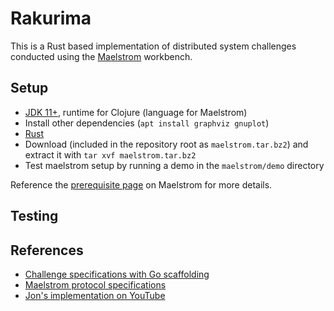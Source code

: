 # Rakurima

This is a Rust based implementation of distributed system challenges conducted using the [Maelstrom](https://github.com/jepsen-io/maelstrom/tree/main) workbench.

## Setup
* [JDK 11+](https://docs.aws.amazon.com/corretto/latest/corretto-17-ug/downloads-list.html), runtime for Clojure (language for Maelstrom)
* Install other dependencies (`apt install graphviz gnuplot`)
* [Rust](https://www.rust-lang.org/tools/install)
* Download (included in the repository root as `maelstrom.tar.bz2`) and extract it with `tar xvf maelstrom.tar.bz2`
* Test maelstrom setup by running a demo in the `maelstrom/demo` directory

Reference the [prerequisite page](https://github.com/jepsen-io/maelstrom/blob/main/doc/01-getting-ready/index.md#prerequisites) on Maelstrom for more details.

## Testing

## References
* [Challenge specifications with Go scaffolding](https://fly.io/dist-sys/1/)
* [Maelstrom protocol specifications](https://github.com/jepsen-io/maelstrom/blob/main/doc/protocol.md)
* [Jon's implementation on YouTube](https://www.youtube.com/watch?v=gboGyccRVXI)

